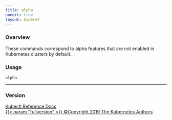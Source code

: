 ```yaml
---
title: alpha
noedit: true
layout: kuberef
---
```


### Overview
These commands correspond to alpha features that are not enabled in Kubernetes clusters by default.

### Usage

`alpha`







<hr>


### Version

<div class="kubectl-reference-copyright">

<a href="https://github.com/kubernetes/kubernetes">Kubectl Reference Docs  
{{< param "fullversion" >}}   &#xa9;Copyright 2019 The Kubernetes Authors</a>

</div>


